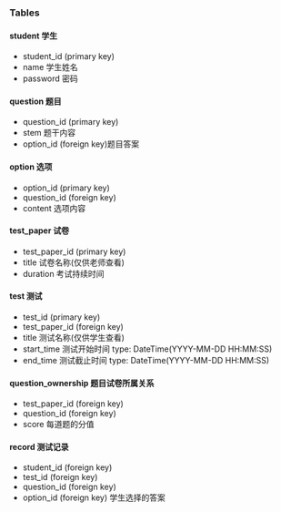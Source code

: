 ### Tables

#### student 学生

+ student_id (primary key)
+ name 学生姓名
+ password 密码

#### question 题目

+ question_id (primary key)
+ stem 题干内容
+ option_id (foreign key)题目答案

#### option 选项

+ option_id (primary key)
+ question_id (foreign key)
+ content 选项内容

#### test_paper 试卷

+ test_paper_id (primary key)
+ title 试卷名称(仅供老师查看)
+ duration 考试持续时间

#### test 测试

+ test_id (primary key)
+ test_paper_id (foreign key)
+ title 测试名称(仅供学生查看)
+ start_time 测试开始时间 type: DateTime(YYYY-MM-DD HH:MM:SS)
+ end_time 测试截止时间 type: DateTime(YYYY-MM-DD HH:MM:SS)

#### question_ownership 题目试卷所属关系

+ test_paper_id (foreign key)
+ question_id (foreign key)
+ score 每道题的分值

#### record 测试记录

+ student_id (foreign key)
+ test_id (foreign key)
+ question_id (foreign key)
+ option_id (foreign key) 学生选择的答案
